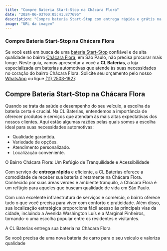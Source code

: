 ```yaml
---
title: "Compre Bateria Start-Stop na Chácara Flora"
date: "2024-06-03T00:05:41.877696"
description: "Compre bateria Start-Stop com entrega rápida e grátis na Chácara Flora. CL Baterias!"
image: "URL da imagem"
---
```

### Compre Bateria Start-Stop na Chácara Flora

Se você está em busca de uma [bateria Start-Stop](https://www.clbaterias.com.br/bateria-de-carro) confiável e de alta qualidade no bairro <a href="https://www.google.com/maps/place/Ch%C3%A1cara+Flora,+S%C3%A3o+Paulo+-+SP/data=!4m2!3m1!1s0x94ce504994984291:0xd1945d0632f3fd3" target="_blank" rel="noopener">Chácara Flora</a>, em São Paulo, não precisa procurar mais longe. Neste guia, vamos apresentar a você a **CL Baterias**, a loja especializada em baterias automotivas que atende às suas necessidades no coração do bairro Chácara Flora. Solicite seu orçamento pelo nosso [WhatsApp](https://api.whatsapp.com/send?phone=5511934986472) ou ligue [(11) 2503-1927](tel:+551125031927).

## Compre Bateria Start-Stop na Chácara Flora

Quando se trata da saúde e desempenho do seu veículo, a escolha da bateria certa é crucial. Na CL Baterias, entendemos a importância de oferecer produtos e serviços que atendam às mais altas expectativas dos nossos clientes. Aqui estão algumas razões pelas quais somos a escolha ideal para suas necessidades automotivas:

* Qualidade garantida.
* Variedade de opções.
* Atendimento personalizado.
* Localização conveniente.

O Bairro Chácara Flora: Um Refúgio de Tranquilidade e Acessibilidade

Com serviço de **entrega rápida** e eficiente, a CL Baterias oferece a comodidade de receber sua bateria diretamente na Chácara Flora. Conhecido por suas áreas verdes e ambiente tranquilo, a Chácara Flora é um refúgio para aqueles que buscam qualidade de vida em São Paulo.

Com uma excelente infraestrutura de serviços e comércio, o bairro oferece tudo o que você precisa para viver com conforto e praticidade. Além disso, sua localização estratégica proporciona fácil acesso às principais vias da cidade, incluindo a Avenida Washington Luís e a Marginal Pinheiros, tornando-o uma escolha popular entre os residentes e visitantes.

A CL Baterias entrega sua bateria na Chácara Flora

Se você precisa de uma nova bateria de carro para o seu veículo e valoriza qualidade
